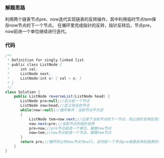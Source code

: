 ### 解题思路
利用两个链表节点pre、now迭代实现链表的反转操作，其中利用临时节点tem保存now节点的下一个节点。
在循环里完成指针的反转，指针反转后，节点pre，now前进一个单位继续进行迭代。
### 代码

```java
/**
 * Definition for singly-linked list.
 * public class ListNode {
 *     int val;
 *     ListNode next;
 *     ListNode(int x) { val = x; }
 * }
 */
class Solution {
    public ListNode reverseList(ListNode head) {
       ListNode pre=null;//定义前一个节点
       ListNode now=head;//定义现在的节点
       while(now!=null)//循环条件：当前节点不为空
       {
           ListNode tem=now.next;//记录下当前节点的下一节点，防止指针反转后丢失后续节点
           now.next=pre;//当前节点的指针反转
           pre=now;//pre节点前进一个单位，接替now节点
           now=tem;//now节点前进一个节点，接替tem节点
       } 
       return pre;//循环终止时now节点为null，此时前一个节点pre就是反转后链表的第一个节点 
    }
}
```